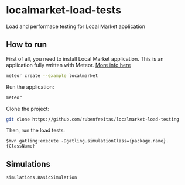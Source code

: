# localmarket-load-tests
Load and performace testing for Local Market application

## How to run

First of all, you need to install Local Market application. This is an application fully written with Meteor. [More info here](https://www.meteor.com/localmarket)
```bash
meteor create --example localmarket
```
Run the application:
```bash
meteor
```

Clone the project:
```bash
git clone https://github.com/rubenfreitas/localmarket-load-testing
```

Then, run the load tests:

    $mvn gatling:execute -Dgatling.simulationClass={package.name}.{ClassName}

    
## Simulations

    simulations.BasicSimulation
